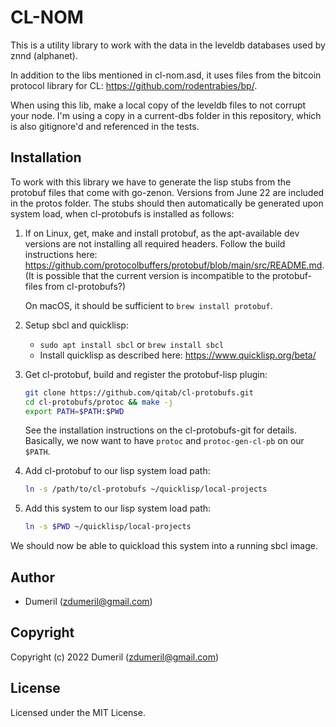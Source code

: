 # CL-NOM

This is a utility library to work with the data in the leveldb databases used by znnd (alphanet).

In addition to the libs mentioned in cl-nom.asd, it uses files from the bitcoin protocol library for CL: https://github.com/rodentrabies/bp/.

When using this lib, make a local copy of the leveldb files to not corrupt your node. I'm using a copy in a current-dbs folder in this repository, which is also gitignore'd and referenced in the tests.

## Installation
To work with this library we have to generate the lisp stubs from the protobuf files that come with go-zenon. Versions from June 22 are included in the protos folder.
The stubs should then automatically be generated upon system load, when cl-protobufs is installed as follows:

1. If on Linux, get, make and install protobuf, as the apt-available dev versions are not installing all required headers.
   Follow the build instructions here: https://github.com/protocolbuffers/protobuf/blob/main/src/README.md. (It is possible
   that the current version is incompatible to the protobuf-files from cl-protobufs?)

   On macOS, it should be sufficient to `brew install protobuf`.
2. Setup sbcl and quicklisp:
   - `sudo apt install sbcl` or `brew install sbcl`
   - Install quicklisp as described here: https://www.quicklisp.org/beta/
2. Get cl-protobuf, build and register the protobuf-lisp plugin:
   ```bash
   git clone https://github.com/qitab/cl-protobufs.git
   cd cl-protobufs/protoc && make -j
   export PATH=$PATH:$PWD
   ```
   See the installation instructions on the cl-protobufs-git for details.
   Basically, we now want to have `protoc` and `protoc-gen-cl-pb` on our `$PATH`.
3. Add cl-protobuf to our lisp system load path:
   ```bash
   ln -s /path/to/cl-protobufs ~/quicklisp/local-projects
   ```
4. Add this system to our lisp system load path:
   ```bash
   ln -s $PWD ~/quicklisp/local-projects
   ```

We should now be able to quickload this system into a running sbcl image.

## Author

* Dumeril (zdumeril@gmail.com)

## Copyright

Copyright (c) 2022 Dumeril (zdumeril@gmail.com)

## License

Licensed under the MIT License.
